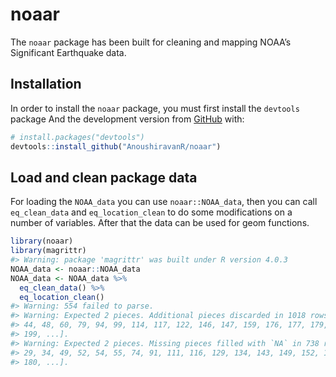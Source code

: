 
<!-- README.md is generated from README.Rmd. Please edit that file -->

# noaar

<!-- badges: start -->
<!-- badges: end -->

The `noaar` package has been built for cleaning and mapping NOAA’s
Significant Earthquake data.

## Installation

In order to install the `noaar` package, you must first install the
`devtools` package And the development version from
[GitHub](https://github.com/) with:

``` r
# install.packages("devtools")
devtools::install_github("AnoushiravanR/noaar")
```

## Load and clean package data

For loading the `NOAA_data` you can use `noaar::NOAA_data`, then you can
call `eq_clean_data` and `eq_location_clean` to do some modifications on
a number of variables. After that the data can be used for geom
functions.

``` r
library(noaar)
library(magrittr)
#> Warning: package 'magrittr' was built under R version 4.0.3
NOAA_data <- noaar::NOAA_data
NOAA_data <- NOAA_data %>%
  eq_clean_data() %>%
  eq_location_clean()
#> Warning: 554 failed to parse.
#> Warning: Expected 2 pieces. Additional pieces discarded in 1018 rows [10, 35,
#> 44, 48, 60, 79, 94, 99, 114, 117, 122, 146, 147, 159, 176, 177, 179, 187, 198,
#> 199, ...].
#> Warning: Expected 2 pieces. Missing pieces filled with `NA` in 738 rows [8, 20,
#> 29, 34, 49, 52, 54, 55, 74, 91, 111, 116, 129, 134, 143, 149, 152, 166, 174,
#> 180, ...].
```
